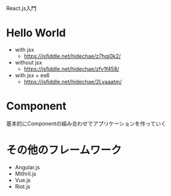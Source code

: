 React.js入門

# Hello World

- with jsx
  - https://jsfiddle.net/hidechae/z7hqj0k2/ 
- without jsx
  - https://jsfiddle.net/hidechae/zfv1f458/ 
- with jsx + es6
  - https://jsfiddle.net/hidechae/2Lyaaatm/ 

# Component

基本的にComponentの組み合わせでアプリケーションを作っていく



# その他のフレームワーク

- Angular.js
- Mithril.js
- Vue.js
- Riot.js


<script async src="//jsfiddle.net/hidechae/2Lyaaatm/embed/js,html,result/"></script>
